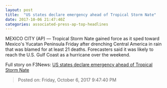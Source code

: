 ```yaml
---
layout: post
title:  "US states declare emergency ahead of Tropical Storm Nate"
date: 2017-10-06 21:47:40Z
categories: associated-press-ap-top-headlines
---
```


MEXICO CITY (AP) — Tropical Storm Nate gained force as it sped toward Mexico's Yucatan Peninsula Friday after drenching Central America in rain that was blamed for at least 21 deaths. Forecasters said it was likely to reach the U.S. Gulf Coast as a hurricane over the weekend.


Full story on F3News: [US states declare emergency ahead of Tropical Storm Nate](http://www.f3nws.com/n/2ajzrC)

> Posted on: Friday, October 6, 2017 9:47:40 PM
